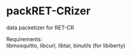 # packRET-CRizer
data packetizer for RET-CR

Requirements:  
libmosquitto, libcurl, libtar, binutils (for libiberty)  
